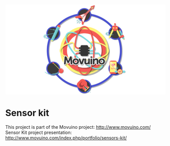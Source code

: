 ![alt tag](https://raw.githubusercontent.com/hssnadr/Movuina_HandsON/master/Media/Home.jpg#center=500px)

# Sensor kit

This project is part of the Movuino project: http://www.movuino.com/  
Sensor Kit project presentation: http://www.movuino.com/index.php/portfolio/sensors-kit/